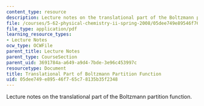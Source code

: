 ```yaml
---
content_type: resource
description: Lecture notes on the translational part of the Boltzmann partition function.
file: /courses/5-62-physical-chemistry-ii-spring-2008/05dee749e89546f765c78135b35f2348_07_562ln08.pdf
file_type: application/pdf
learning_resource_types:
- Lecture Notes
ocw_type: OCWFile
parent_title: Lecture Notes
parent_type: CourseSection
parent_uid: 3691784a-a649-a9d4-7bde-3e96c453997c
resourcetype: Document
title: Translational Part of Boltzmann Partition Function
uid: 05dee749-e895-46f7-65c7-8135b35f2348
---
```

Lecture notes on the translational part of the Boltzmann partition function.

